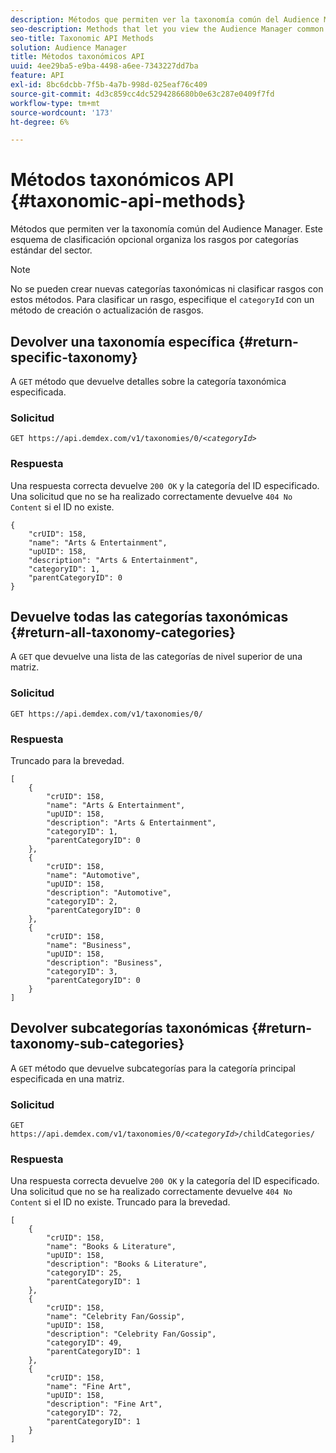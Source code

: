 ```yaml
---
description: Métodos que permiten ver la taxonomía común del Audience Manager. Este esquema de clasificación opcional organiza los rasgos por categorías estándar del sector.
seo-description: Methods that let you view the Audience Manager common taxonomy. This optional classification scheme organizes traits into industry standard categories.
seo-title: Taxonomic API Methods
solution: Audience Manager
title: Métodos taxonómicos API
uuid: 4ee29ba5-e9ba-4498-a6ee-7343227dd7ba
feature: API
exl-id: 8bc6dcbb-7f5b-4a7b-998d-025eaf76c409
source-git-commit: 4d3c859cc4dc5294286680b0e63c287e0409f7fd
workflow-type: tm+mt
source-wordcount: '173'
ht-degree: 6%

---
```


# Métodos taxonómicos API {#taxonomic-api-methods}

Métodos que permiten ver la taxonomía común del Audience Manager. Este esquema de clasificación opcional organiza los rasgos por categorías estándar del sector.

<!-- c_rest_api_taxonomy.xml -->

>[!NOTE]
>
>No se pueden crear nuevas categorías taxonómicas ni clasificar rasgos con estos métodos. Para clasificar un rasgo, especifique el `categoryId` con un método de creación o actualización de rasgos.

## Devolver una taxonomía específica {#return-specific-taxonomy}

A `GET` método que devuelve detalles sobre la categoría taxonómica especificada.

<!-- r_rest_api_taxonomy.xml -->

### Solicitud

`GET https://api.demdex.com/v1/taxonomies/0/`*`<categoryId>`*

### Respuesta

Una respuesta correcta devuelve `200 OK` y la categoría del ID especificado. Una solicitud que no se ha realizado correctamente devuelve `404 No Content` si el ID no existe.

```
{
    "crUID": 158,
    "name": "Arts & Entertainment",
    "upUID": 158,
    "description": "Arts & Entertainment",
    "categoryID": 1,
    "parentCategoryID": 0
}
```

## Devuelve todas las categorías taxonómicas {#return-all-taxonomy-categories}

A `GET` que devuelve una lista de las categorías de nivel superior de una matriz.

<!-- r_rest_api_taxonomies.xml -->

### Solicitud

`GET https://api.demdex.com/v1/taxonomies/0/`

### Respuesta

Truncado para la brevedad.

```
[
    {
        "crUID": 158,
        "name": "Arts & Entertainment",
        "upUID": 158,
        "description": "Arts & Entertainment",
        "categoryID": 1,
        "parentCategoryID": 0
    },
    {
        "crUID": 158,
        "name": "Automotive",
        "upUID": 158,
        "description": "Automotive",
        "categoryID": 2,
        "parentCategoryID": 0
    },
    {
        "crUID": 158,
        "name": "Business",
        "upUID": 158,
        "description": "Business",
        "categoryID": 3,
        "parentCategoryID": 0
    }
]
```

## Devolver subcategorías taxonómicas {#return-taxonomy-sub-categories}

A `GET` método que devuelve subcategorías para la categoría principal especificada en una matriz.

<!-- r_rest_api_taxonomy_sub.xml -->

### Solicitud

`GET https://api.demdex.com/v1/taxonomies/0/`*`<categoryId>`*`/childCategories/`

### Respuesta

Una respuesta correcta devuelve `200 OK` y la categoría del ID especificado. Una solicitud que no se ha realizado correctamente devuelve `404 No Content` si el ID no existe. Truncado para la brevedad.

```
[
    {
        "crUID": 158,
        "name": "Books & Literature",
        "upUID": 158,
        "description": "Books & Literature",
        "categoryID": 25,
        "parentCategoryID": 1
    },
    {
        "crUID": 158,
        "name": "Celebrity Fan/Gossip",
        "upUID": 158,
        "description": "Celebrity Fan/Gossip",
        "categoryID": 49,
        "parentCategoryID": 1
    },
    {
        "crUID": 158,
        "name": "Fine Art",
        "upUID": 158,
        "description": "Fine Art",
        "categoryID": 72,
        "parentCategoryID": 1
    }
]
```
